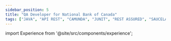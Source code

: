 ```yaml
---
sidebar_position: 5
title: "QA Developer for National Bank of Canada"
tags: ["JAVA", "API REST", "CAMUNDA", "JUNIT", "REST ASSURED", "SAUCELABS", "JENKINS", "INTELLIJ", "GIT", "BITBUCKET", "MAVEN"]
---
```


import Experience from '@site/src/components/experience';

<Experience title={frontMatter.title} />